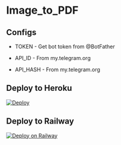 # Image_to_PDF


## Configs

* TOKEN  - Get bot token from @BotFather

* API_ID     - From my.telegram.org 

* API_HASH    - From my.telegram.org


## Deploy to Heroku
[![Deploy](https://www.herokucdn.com/deploy/button.svg)](https://heroku.com/deploy?template=https://github.com/Rexinazor/Image_to_PDF)

## Deploy to Railway

[![Deploy on Railway](https://railway.app/button.svg)](https://railway.app/new/template?template=https%3A%2F%2Fgithub.com%2FRexinazor%2FImage_to_PDF%2Ftree%2Fmain&plugins=CAPI_ID%2CAPI_HASH&optionalEnvs=API_ID%2CAPI_HASH.&API_IDDesc=api_id%2C+from+my.telegram.org&API_HASHDesc=api_hash%2C+from+my.telegram.org)


